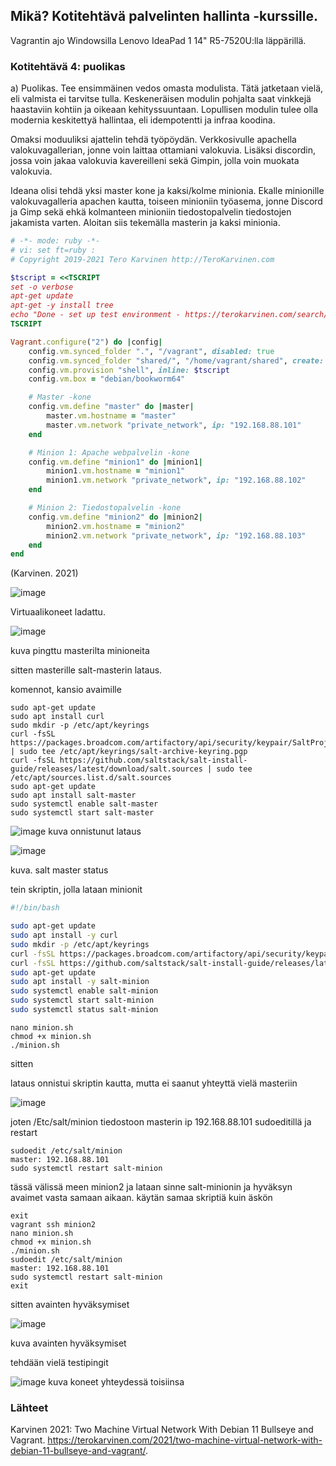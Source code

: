 ## Mikä? Kotitehtävä palvelinten hallinta -kurssille.

Vagrantin ajo Windowsilla Lenovo IdeaPad 1 14" R5-7520U:lla läppärillä.

### Kotitehtävä 4: puolikas

a) Puolikas. Tee ensimmäinen vedos omasta modulista. Tätä jatketaan vielä, eli valmista ei tarvitse tulla. Keskeneräisen modulin pohjalta saat vinkkejä haastaviin kohtiin ja oikeaan kehityssuuntaan. Lopullisen modulin tulee olla modernia keskitettyä hallintaa, eli idempotentti ja infraa koodina.

Omaksi moduuliksi ajattelin tehdä työpöydän. Verkkosivulle apachella valokuvagallerian, jonne voin laittaa ottamiani valokuvia. Lisäksi discordin, jossa voin jakaa valokuvia kavereilleni sekä Gimpin, jolla voin muokata valokuvia.


Ideana olisi tehdä yksi master kone ja kaksi/kolme minionia. Ekalle minionille valokuvagalleria apachen kautta, toiseen minioniin työasema, jonne Discord ja Gimp sekä ehkä kolmanteen minioniin tiedostopalvelin tiedostojen jakamista varten. Aloitan siis tekemälla masterin ja kaksi minionia. 

```ruby
# -*- mode: ruby -*-
# vi: set ft=ruby :
# Copyright 2019-2021 Tero Karvinen http://TeroKarvinen.com

$tscript = <<TSCRIPT
set -o verbose
apt-get update
apt-get -y install tree
echo "Done - set up test environment - https://terokarvinen.com/search/?q=vagrant"
TSCRIPT

Vagrant.configure("2") do |config|
	config.vm.synced_folder ".", "/vagrant", disabled: true
	config.vm.synced_folder "shared/", "/home/vagrant/shared", create: true
	config.vm.provision "shell", inline: $tscript
	config.vm.box = "debian/bookworm64"

	# Master -kone
	config.vm.define "master" do |master|
		master.vm.hostname = "master"
		master.vm.network "private_network", ip: "192.168.88.101"
	end

	# Minion 1: Apache webpalvelin -kone 
	config.vm.define "minion1" do |minion1|
		minion1.vm.hostname = "minion1"
		minion1.vm.network "private_network", ip: "192.168.88.102"
	end

	# Minion 2: Tiedostopalvelin -kone 
	config.vm.define "minion2" do |minion2|
		minion2.vm.hostname = "minion2"
		minion2.vm.network "private_network", ip: "192.168.88.103"
	end
end
```

(Karvinen. 2021) 

![image](https://github.com/user-attachments/assets/40663ee9-6765-4a41-bd36-212f0605ad3d)

Virtuaalikoneet ladattu. 


![image](https://github.com/user-attachments/assets/75e37424-0f69-4792-b4dd-e174d912c4eb)

kuva pingttu masterilta minioneita


sitten masterille salt-masterin lataus.

komennot, kansio avaimille

```
sudo apt-get update
sudo apt install curl
sudo mkdir -p /etc/apt/keyrings
curl -fsSL https://packages.broadcom.com/artifactory/api/security/keypair/SaltProjectKey/public | sudo tee /etc/apt/keyrings/salt-archive-keyring.pgp
curl -fsSL https://github.com/saltstack/salt-install-guide/releases/latest/download/salt.sources | sudo tee /etc/apt/sources.list.d/salt.sources
sudo apt-get update
sudo apt install salt-master
sudo systemctl enable salt-master
sudo systemctl start salt-master
```

![image](https://github.com/user-attachments/assets/7acf612a-87c7-4051-b49b-c33f9aaae7f7)
kuva onnistunut lataus


![image](https://github.com/user-attachments/assets/0393b7d1-11cd-49bb-8441-d8c319e15385)

kuva. salt master status


tein skriptin, jolla lataan minionit

```bash
#!/bin/bash

sudo apt-get update
sudo apt install -y curl
sudo mkdir -p /etc/apt/keyrings
curl -fsSL https://packages.broadcom.com/artifactory/api/security/keypair/SaltProjectKey/public | sudo tee /etc/apt/keyrings/salt-archive-keyring.pgp
curl -fsSL https://github.com/saltstack/salt-install-guide/releases/latest/download/salt.sources | sudo tee /etc/apt/sources.list.d/salt.sources
sudo apt-get update
sudo apt install -y salt-minion
sudo systemctl enable salt-minion
sudo systemctl start salt-minion
sudo systemctl status salt-minion

```

```
nano minion.sh
chmod +x minion.sh
./minion.sh
```

sitten 

lataus onnistui skriptin kautta, mutta ei saanut yhteyttä vielä masteriin

![image](https://github.com/user-attachments/assets/dfcf3a06-45a4-487c-8b8e-aab9171184b3)


joten /Etc/salt/minion tiedostoon masterin ip 192.168.88.101
sudoeditillä ja restart

```
sudoedit /etc/salt/minion
master: 192.168.88.101
sudo systemctl restart salt-minion
```

tässä välissä meen minion2 ja lataan sinne salt-minionin ja hyväksyn avaimet vasta samaan aikaan. käytän samaa skriptiä kuin äskön

```
exit
vagrant ssh minion2
nano minion.sh
chmod +x minion.sh
./minion.sh
sudoedit /etc/salt/minion
master: 192.168.88.101
sudo systemctl restart salt-minion
exit
```

sitten avainten hyväksymiset

![image](https://github.com/user-attachments/assets/3882ab93-c2f3-42f6-bafb-d07ae7227bc0)

kuva avainten hyväksymiset

tehdään vielä testipingit

![image](https://github.com/user-attachments/assets/8a1c69fd-f3c3-48c4-b721-01cb80fdf9a7)
kuva koneet yhteydessä toisiinsa


### Lähteet

Karvinen 2021: Two Machine Virtual Network With Debian 11 Bullseye and Vagrant. https://terokarvinen.com/2021/two-machine-virtual-network-with-debian-11-bullseye-and-vagrant/.






